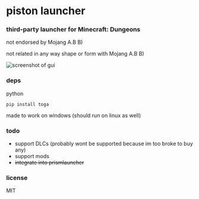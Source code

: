 # piston launcher
### third-party launcher for Minecraft: Dungeons

not endorsed by Mojang A.B B)

not related in any way shape or form with Mojang A.B B)

![screenshot of gui](https://github.com/user-attachments/assets/ac933ea9-eb99-48eb-bd57-acacd99bb2f4)

### deps
python

`pip install toga`

made to work on windows (should run on linux as well)

### todo
- support DLCs (probably wont be supported because im too broke to buy any)
- support mods
- ~~integrate into prismlauncher~~

### license
MIT

